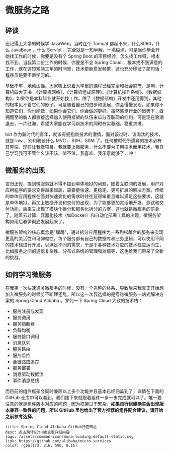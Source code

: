 # 微服务之路
## 碎谈
还记得上大学的时候学 JavaWeb，当时连个 Tomcat 都起不来，什么8080，什么 JavaBean ，什么 Servlet ，完全就是一知半解，一塌糊涂，可是当你毕业开始找工作的时候，你要是没有个 Spring Boot 的项目经验，怎么找工作呀，根本找不到。当我第二份工作的时候，你要是不会 Spring Cloud ，根本找不到满意的工作，就在这短短两三年的时间里，技术更新愈发频繁，这也充分印证了那句话：程序员是要不断学习的。

基础不牢，地动山摇。大家嘴上说着大学里的课程已经完全和社会脱节，是啊，计算机四大天书：《计算机网络》、《计算机组成原理》、《计算机操作系统》、《数据结构》，如果你是本科毕业就开始找工作，除了《数据结构》开发中还用得到，其他的根本见不着它们的影子，可是随着自己的进步和发展，你会慢慢发现，如果你不知道它们，你也能做，如果你会它们，你会做的更好。虽然感觉行业的趋势下，蜂拥而至的新人都直接选择加入使用框架的队伍来瓜分互联网的红利，可是现在浪潮退去，一片红海，希望大家能在学习新技术的同时夯实基础，稳重求进。

but 作为新时代的青年，就该有拥抱新技术的激情，面对该过时、该淘汰的技术，就是 low ，别和我谈什么 MVC 、SSH、SSM 了，任何被时代所遗弃的技术必有其弊端，现在让我做项目，我就要上微服务，什么不要为了用技术而用技术，我自己学习我可不管什么该不该、值不值，我喜欢、我乐意就够了，冲！

## 微服务的出现
言归正传，提到微服务就不得不提到单体地狱的问题，随着互联网的发展，用户对应用程序的要求变得越来越高，需要更快速、更稳定、更可扩展的解决方案。传统的单体应用程序在面对快速变化的需求时往往显得笨重且难以满足这些要求，这就是单体地狱。再加上敏捷开发和交付的出现，为了能够更加灵活地开发、测试和交付功能，后来又出现了模块化拆分和服务化拆分的方案，这也就是微服务的前身了。随着云计算、容器化技术（如Docker）和自动化部署工具的出现，微服务架构如雨后春笋彻底发展起来了。

微服务架构的核心概念是"解耦"，通过拆分应用程序为一系列松耦合的服务来实现更高的灵活性和可伸缩性。每个服务都有自己的数据库和业务逻辑，可以使用不同的技术栈进行开发，以满足不同的需求，于是乎各种技术对应的技术栈应运而生，比如服务之间的通信复杂性、分布式系统的管理和监控等，这也给我们带来了全新的挑战。

## 如何学习微服务
在我第一次快速通关微服务的时候，没有一个完整的体系，导致后来我真正开始想加入微服务的时候剪不断理还乱，所以这一次我选择的是号称微服务一站式解决方案的 Spring Cloud Alibaba 。罗列一下 Spring Cloud 大致的技术栈：

- 服务注册与发现
- 服务调用
- 服务熔断器
- 负载均衡
- 服务接口调用
- 消息队列
- 服务路由
- 服务监控
- 全链路由追踪
- 服务部署
- 消息驱动数据流
- 事件消息总线

而目前的组件框架会同时兼顾以上多个功能并且基本已经涵盖到了，详情在下面的 GitHub 仓库中可以看到，我们接下来就跟着组件一步一步完成就可以了。唯一要注意的就是组件版本对应的问题，因为框架过于繁杂，**如果自行组建确实会出现版本兼容一致性的问题，所以 GitHub 里也给出了官方推荐的组件配合建议，请开始之前参考选择**。

```card
title: Spring Cloud Alibaba GitHub托管网址
desc: 点击跳转GitHub查看详细内容
logo: /assets/common-icon/mona-loading-default-static.svg
link: https://github.com/alibaba/micro-services
color: rgba(173, 216, 590, 0.15)
```